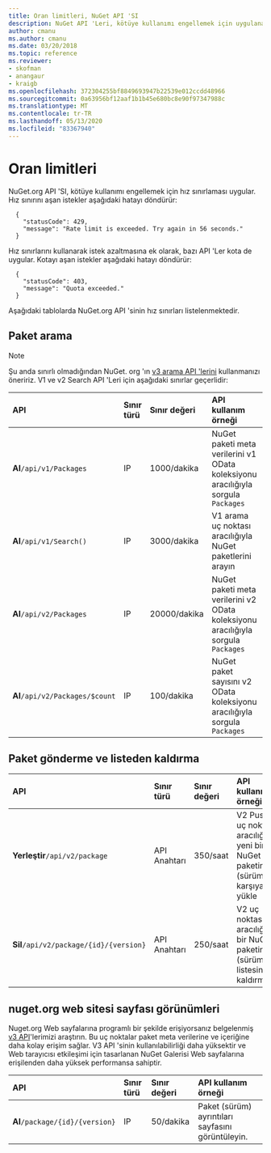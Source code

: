```yaml
---
title: Oran limitleri, NuGet API 'SI
description: NuGet API 'Leri, kötüye kullanımı engellemek için uygulanan Hız sınırlarına sahip olur.
author: cmanu
ms.author: cmanu
ms.date: 03/20/2018
ms.topic: reference
ms.reviewer:
- skofman
- anangaur
- kraigb
ms.openlocfilehash: 372304255bf8849693947b22539e012ccdd48966
ms.sourcegitcommit: 0a63956bf12aaf1b1b45e680bc8e90f97347988c
ms.translationtype: MT
ms.contentlocale: tr-TR
ms.lasthandoff: 05/13/2020
ms.locfileid: "83367940"
---
```

# <a name="rate-limits"></a>Oran limitleri

NuGet.org API 'SI, kötüye kullanımı engellemek için hız sınırlaması uygular. Hız sınırını aşan istekler aşağıdaki hatayı döndürür: 

  ~~~
    {
      "statusCode": 429,
      "message": "Rate limit is exceeded. Try again in 56 seconds."
    }
  ~~~

Hız sınırlarını kullanarak istek azaltmasına ek olarak, bazı API 'Ler kota de uygular. Kotayı aşan istekler aşağıdaki hatayı döndürür:

  ~~~
    {
      "statusCode": 403,
      "message": "Quota exceeded."
    }
  ~~~

Aşağıdaki tablolarda NuGet.org API 'sinin hız sınırları listelenmektedir.

## <a name="package-search"></a>Paket arama

> [!Note]
> Şu anda sınırlı olmadığından NuGet. org 'ın [v3 arama API 'lerini](search-query-service-resource.md) kullanmanızı öneririz. V1 ve v2 Search API 'Leri için aşağıdaki sınırlar geçerlidir:

| API | Sınır türü | Sınır değeri | API kullanım örneği |
|:---|:---|:---|:---|
**Al**`/api/v1/Packages` | IP | 1000/dakika | NuGet paketi meta verilerini v1 OData koleksiyonu aracılığıyla sorgula `Packages` |
**Al**`/api/v1/Search()` | IP | 3000/dakika | V1 arama uç noktası aracılığıyla NuGet paketlerini arayın | 
**Al**`/api/v2/Packages` | IP | 20000/dakika | NuGet paketi meta verilerini v2 OData koleksiyonu aracılığıyla sorgula `Packages` | 
**Al**`/api/v2/Packages/$count` | IP | 100/dakika | NuGet paket sayısını v2 OData koleksiyonu aracılığıyla sorgula `Packages` | 

## <a name="package-push-and-unlist"></a>Paket gönderme ve listeden kaldırma

| API | Sınır türü | Sınır değeri | API kullanım örneği | 
|:---|:---|:---|:--- |
**Yerleştir**`/api/v2/package` | API Anahtarı | 350/saat | V2 Push uç noktası aracılığıyla yeni bir NuGet paketini (sürüm) karşıya yükle 
**Sil**`/api/v2/package/{id}/{version}` | API Anahtarı | 250/saat | V2 uç noktası aracılığıyla bir NuGet paketinin (sürüm) listesini kaldırma 

## <a name="nugetorg-website-page-views"></a>nuget.org web sitesi sayfası görünümleri

Nuget.org Web sayfalarına programlı bir şekilde erişiyorsanız belgelenmiş [v3 API](overview.md)'lerimizi araştırın. Bu uç noktalar paket meta verilerine ve içeriğine daha kolay erişim sağlar. V3 API 'sinin kullanılabilirliği daha yüksektir ve Web tarayıcısı etkileşimi için tasarlanan NuGet Galerisi Web sayfalarına erişilenden daha yüksek performansa sahiptir.

| API | Sınır türü | Sınır değeri | API kullanım örneği | 
|:---|:---|:---|:--- |
**Al**`/package/{id}/{version}` | IP | 50/dakika | Paket (sürüm) ayrıntıları sayfasını görüntüleyin. 
